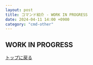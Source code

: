 ```yaml
---
layout: post
title: コマンド紹介 - WORK IN PROGRESS
date: 2024-04-11 14:00 +0900
category: "cmd-other"
---
```


## WORK IN PROGRESS

<a href="https://help.sina-chan.com" class="a-orange">トップに戻る</a>
